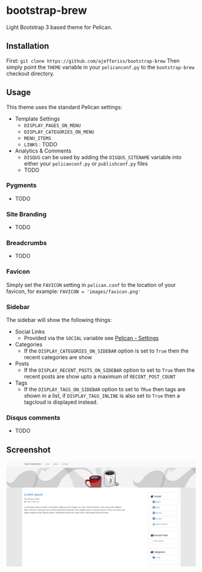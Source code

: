 # bootstrap-brew
Light Bootstrap 3 based theme for Pelican.

## Installation
First:
`git clone https://github.com/ajefferiss/bootstrap-brew`
Then simply point the `THEME` variable in your `pelicanconf.py` to the `bootstrap-brew` checkout directory.

## Usage
This theme uses the standard Pelican settings:

* Template Settings
	* `DISPLAY_PAGES_ON_MENU`
	* `DISPLAY_CATEGORIES_ON_MENU`
	* `MENU_ITEMS`
	* `LINKS` : TODO
* Analytics & Comments
	* `DISQUS` can be used by adding the `DISQUS_SITENAME` variable into either your `pelicanconf.py` or `publishconf.py` files
	* TODO

### Pygments
* TODO

### Site Branding
* TODO

### Breadcrumbs
* TODO

### Favicon
Simply set the `FAVICON` setting in `pelican.conf` to the location of your favicon, for example: `FAVICON = 'images/favicon.png'`

### Sidebar
The sidebar will show the following things:
* Social Links
	* Provided via the `SOCIAL` variable see [Pelican - Settings](http://docs.getpelican.com/en/stable/settings.html)
* Categories
	* If the `DISPLAY_CATEGORIES_ON_SIDEBAR` option is set to `True` then the recent categories are show
* Posts
	* If the `DISPLAY_RECENT_POSTS_ON_SIDEBAR` option to set to `True` then the recent posts are show upto a maximum of `RECENT_POST_COUNT` 
* Tags
	* If the `DISPLAY_TAGS_ON_SIDEBAR` option to set to `TRue` then tags are shown in a list, if `DISPLAY_TAGS_INLINE` is also set to `True` then a tagcloud is displayed instead.

### Disqus comments
* TODO

## Screenshot
![](screenshot.png)
